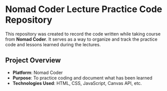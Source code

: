 # Nomad Coder Lecture Practice Code Repository

This repository was created to record the code written while taking course from **Nomad Coder**. It serves as a way to organize and track the practice code and lessons learned during the lectures.

## Project Overview

- **Platform**: Nomad Coder
- **Purpose**: To practice coding and document what has been learned
- **Technologies Used**: HTML, CSS, JavaScript, Canvas API, etc.
